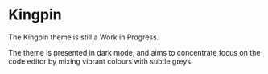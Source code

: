 # Kingpin

The Kingpin theme is still a Work in Progress.

The theme is presented in dark mode, and aims to concentrate focus on the code editor by mixing vibrant colours with subtle greys.